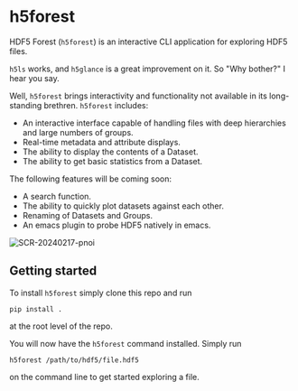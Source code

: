 # h5forest
HDF5 Forest (`h5forest`) is an interactive CLI application for exploring HDF5 files.

`h5ls` works, and `h5glance` is a great improvement on it. So "Why bother?" I hear you say. 

Well, `h5forest` brings interactivity and functionality not available in its long-standing brethren. `h5forest` includes:

- An interactive interface capable of handling files with deep hierarchies and large numbers of groups.
- Real-time metadata and attribute displays.
- The ability to display the contents of a Dataset.
- The ability to get basic statistics from a Dataset.

The following features will be coming soon:
- A search function.
- The ability to quickly plot datasets against each other.
- Renaming of Datasets and Groups.
- An emacs plugin to probe HDF5 natively in emacs.

![SCR-20240217-pnoi](https://github.com/WillJRoper/h5forest/assets/40025495/365a9a54-95ce-4642-8e60-b3c176b40201)

## Getting started

To install `h5forest` simply clone this repo and run

```
pip install .
```

at the root level of the repo.

You will now have the `h5forest` command installed. Simply run

```
h5forest /path/to/hdf5/file.hdf5
```

on the command line to get started exploring a file.

